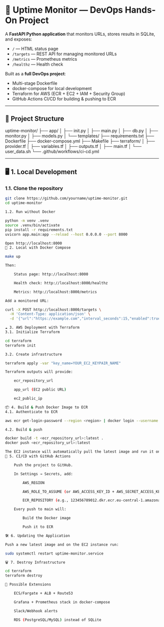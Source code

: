 # 🚀 Uptime Monitor — DevOps Hands-On Project

A **FastAPI Python application** that monitors URLs, stores results in SQLite, and exposes:
- `/` — HTML status page
- `/targets` — REST API for managing monitored URLs
- `/metrics` — Prometheus metrics
- `/healthz` — Health check

Built as a **full DevOps project**:
- Multi-stage Dockerfile
- docker-compose for local development
- Terraform for AWS (ECR + EC2 + IAM + Security Group)
- GitHub Actions CI/CD for building & pushing to ECR

---

## 📂 Project Structure

uptime-monitor/
├── app/
│ ├── init.py
│ ├── main.py
│ ├── db.py
│ ├── monitor.py
│ ├── models.py
│ └── templates/
├── requirements.txt
├── Dockerfile
├── docker-compose.yml
├── Makefile
├── terraform/
│ ├── provider.tf
│ ├── variables.tf
│ ├── outputs.tf
│ ├── main.tf
│ └── user_data.sh
└── .github/workflows/ci-cd.yml


---

## 🖥 1. Local Development

### 1.1. Clone the repository
```bash
git clone https://github.com/yourname/uptime-monitor.git
cd uptime-monitor

1.2. Run without Docker

python -m venv .venv
source .venv/bin/activate
pip install -r requirements.txt
uvicorn app.main:app --reload --host 0.0.0.0 --port 8000

Open http://localhost:8000
🐳 2. Local with Docker Compose

make up

Then:

    Status page: http://localhost:8000

    Health check: http://localhost:8000/healthz

    Metrics: http://localhost:8000/metrics

Add a monitored URL:

curl -X POST http://localhost:8000/targets \
  -H 'Content-Type: application/json' \
  -d '{"url":"https://example.com","interval_seconds":15,"enabled":true}'

☁️ 3. AWS Deployment with Terraform
3.1. Initialize Terraform

cd terraform
terraform init

3.2. Create infrastructure

terraform apply -var "key_name=YOUR_EC2_KEYPAIR_NAME"

Terraform outputs will provide:

    ecr_repository_url

    app_url (EC2 public URL)

    ec2_public_ip

📦 4. Build & Push Docker Image to ECR
4.1. Authenticate to ECR

aws ecr get-login-password --region <region> | docker login --username AWS --password-stdin <ecr_repository_url>

4.2. Build & push

docker build -t <ecr_repository_url>:latest .
docker push <ecr_repository_url>:latest

The EC2 instance will automatically pull the latest image and run it on port 80.
🔄 5. CI/CD with GitHub Actions

    Push the project to GitHub.

    In Settings → Secrets, add:

        AWS_REGION

        AWS_ROLE_TO_ASSUME (or AWS_ACCESS_KEY_ID + AWS_SECRET_ACCESS_KEY)

        ECR_REPOSITORY (e.g., 123456789012.dkr.ecr.eu-central-1.amazonaws.com/uptime-monitor)

    Every push to main will:

        Build the Docker image

        Push it to ECR

🛠 6. Updating the Application

Push a new latest image and on the EC2 instance run:

sudo systemctl restart uptime-monitor.service

🗑 7. Destroy Infrastructure

cd terraform
terraform destroy

🔮 Possible Extensions

    ECS/Fargate + ALB + Route53

    Grafana + Prometheus stack in docker-compose

    Slack/Webhook alerts

    RDS (PostgreSQL/MySQL) instead of SQLite